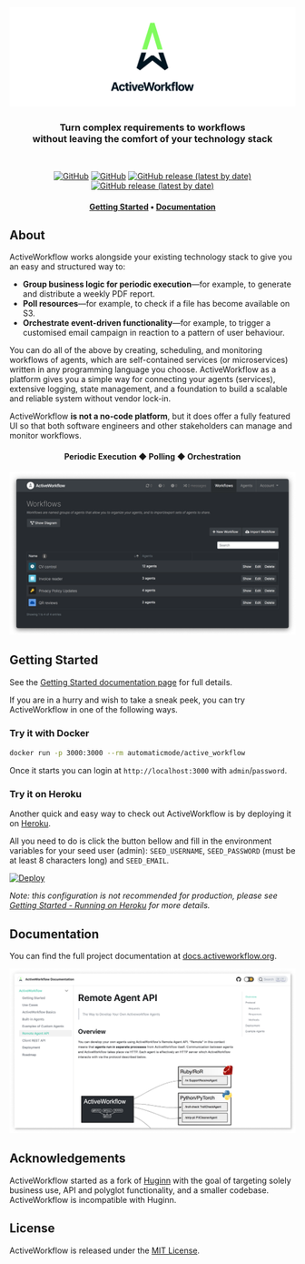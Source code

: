 <h3 align="center">
    <br>
    <a href="https://www.activeworkflow.org"><img src="media/AW.svg" /></a>
</h3>

<h3 align="center">
    Turn complex requirements to workflows<br> without leaving the comfort of your technology stack
</h3>

<br>

<p align="center">
    <a href="https://circleci.com/gh/automaticmode/active_workflow"><img alt="GitHub" src="https://img.shields.io/circleci/build/github/automaticmode/active_workflow?style=for-the-badge"></a>
    <a href="https://codecov.io/gh/automaticmode/active_workflow"><img alt="GitHub" src="https://img.shields.io/codecov/c/github/automaticmode/active_workflow?style=for-the-badge"></a>
    <a href="https://github.com/automaticmode/active_workflow/releases/latest"><img alt="GitHub release (latest by date)" src="https://img.shields.io/github/v/release/automaticmode/active_workflow?style=for-the-badge&color=287fe2"></a>
    <a href="https://github.com/automaticmode/active_workflow/blob/master/LICENSE"><img alt="GitHub release (latest by date)" src="https://img.shields.io/badge/License-MIT-green.svg?style=for-the-badge&color=27aace"></a>
</p>

<h4 align="center">
  <a href="#getting-started">Getting Started</a> •
  <a href="https://docs.activeworkflow.org/">Documentation</a>
</h4>

## About

ActiveWorkflow works alongside your existing technology stack to give you an easy and structured way to:

- **Group business logic for periodic execution**—for example, to generate and distribute a weekly PDF report.
- **Poll resources**—for example, to check if a file has become available on S3.
- **Orchestrate event-driven functionality**—for example, to trigger a customised email campaign in reaction to a pattern of user behaviour.

You can do all of the above by creating, scheduling, and monitoring workflows of agents, which are self-contained services (or microservices) written in any programming language you choose. ActiveWorkflow as a platform gives you a simple way for connecting your agents (services), extensive logging, state management, and a foundation to build a scalable and reliable system without vendor lock-in.

ActiveWorkflow **is not a no-code platform**, but it does offer a fully featured UI so that both software engineers and other stakeholders can manage and monitor workflows.

<h4 align="center">Periodic Execution ◆ Polling ◆ Orchestration</h4>

<img src="media/workflows_screenshot.png"
     srcset="media/workflows_screenshot@2x.png 2x"
     alt="Screenshot of ActiveWorkflow">

## Getting Started


See the [Getting Started documentation page](https://docs.activeworkflow.org/) for full details.

If you are in a hurry and wish to take a sneak peek, you can try ActiveWorkflow in one of the following ways.


### Try it with Docker

```sh
docker run -p 3000:3000 --rm automaticmode/active_workflow
```

Once it starts you can login at `http://localhost:3000` with `admin`/`password`.

### Try it on Heroku

Another quick and easy way to check out ActiveWorkflow is by deploying it on
[Heroku](https://www.heroku.com/).

All you need to do is click the button bellow and fill in the environment variables for your seed user (admin):
`SEED_USERNAME`, `SEED_PASSWORD` (must be at least 8 characters long) and `SEED_EMAIL`.

[![Deploy](https://www.herokucdn.com/deploy/button.svg)](https://heroku.com/deploy?template=https://github.com/automaticmode/active_workflow&env[SINGLE_DYNO]=1)

*Note: this configuration is not recommended for production, please see [Getting Started - Running on Heroku](https://docs.activeworkflow.org/#running-on-heroku) for more details.*

## Documentation

You can find the full project documentation at [docs.activeworkflow.org](https://docs.activeworkflow.org/).

<a href="https://docs.activeworkflow.org/">
<img src="media/documentation_screenshot.png"
     srcset="media/documentation_screenshot@2x.png 2x"
     alt="Screenshot of documentation"></a>

## Acknowledgements

ActiveWorkflow started as a fork of [Huginn](https://github.com/huginn/huginn) with
the goal of targeting solely business use, API and polyglot functionality, and a smaller codebase. ActiveWorkflow is incompatible with Huginn.


## License

ActiveWorkflow is released under the [MIT License](LICENSE).
